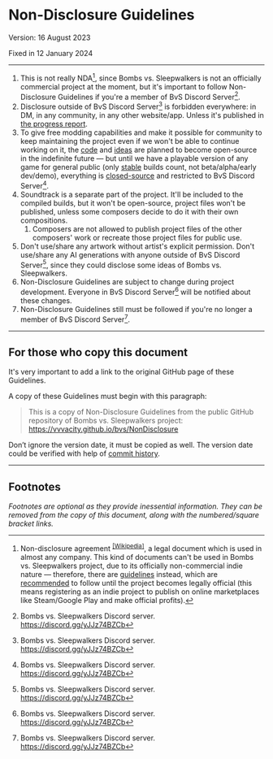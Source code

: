 # Non-Disclosure Guidelines

Version: 16 August 2023

Fixed in 12 January 2024

----

1. This is not really NDA[^1], since Bombs vs. Sleepwalkers is not an officially commercial project at the moment, but it's important to follow Non-Disclosure Guidelines if you're a member of BvS Discord Server[^2].
2. Disclosure outside of BvS Discord Server[^2] is forbidden everywhere: in DM, in any community, in any other website/app. Unless it's published in [the progress report](https://discord.com/channels/1040941619488239638/1140272532071661638).
3. To give free modding capabilities and make it possible for community to keep maintaining the project even if we won't be able to continue working on it, the <u>code</u> and <u>ideas</u> are planned to become open-source in the indefinite future — but until we have a playable version of any game for general public (only <u>stable</u> builds count, not beta/alpha/early dev/demo), everything is <u>closed-source</u> and restricted to BvS Discord Server[^2].
4. Soundtrack is a separate part of the project. It'll be included to the compiled builds, but it won't be open-source, project files won't be published, unless some composers decide to do it with their own compositions.
    1. Composers are not allowed to publish project files of the other composers' work or recreate those project files for public use.
5. Don't use/share any artwork without artist's explicit permission. Don't use/share any AI generations with anyone outside of BvS Discord Server[^2], since they could disclose some ideas of Bombs vs. Sleepwalkers.
6. Non-Disclosure Guidelines are subject to change during project development. Everyone in BvS Discord Server[^2] will be notified about these changes.
7. Non-Disclosure Guidelines still must be followed if you're no longer a member of BvS Discord Server[^2].

----

## For those who copy this document

It's very important to add a link to the original GitHub page of these Guidelines.

A copy of these Guidelines must begin with this paragraph:

> This is a copy of Non-Disclosure Guidelines from the public GitHub repository of Bombs vs. Sleepwalkers project: https://vvvacity.github.io/bvs/NonDisclosure

Don’t ignore the version date, it must be copied as well. The version date could be verified with help of [commit history](https://github.com/vvvacity/bvs/commits/main/docs/NonDisclosure.md).

----

## Footnotes

_Footnotes are optional as they provide inessential information. They can be removed from the copy of this document, along with the numbered/square bracket links._

[^1]: Non-disclosure agreement <sup>[\[Wikipedia\]](https://en.wikipedia.org/wiki/Non-disclosure_agreement)</sup>, a legal document which is used in almost any company. This kind of documents can't be used in Bombs vs. Sleepwalkers project, due to its officially non-commercial indie nature — therefore, there are <u>guidelines</u> instead, which are <u>recommended</u> to follow until the project becomes legally official (this means registering as an indie project to publish on online marketplaces like Steam/Google Play and make official profits).
[^2]: Bombs vs. Sleepwalkers Discord server. https://discord.gg/yJJz74BZCb
